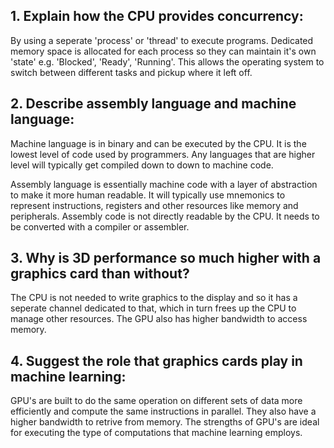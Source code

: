 <!-- Answers to the Short Answer Essay Questions go here -->

## 1. Explain how the CPU provides concurrency:
  By using a seperate 'process' or 'thread' to execute programs. Dedicated memory space is allocated for each process so they can maintain it's own 'state' e.g. 'Blocked', 'Ready', 'Running'. This allows the operating system to switch between different tasks and pickup where it left off.

## 2. Describe assembly language and machine language:
  Machine language is in binary and can be executed by the CPU. It is the lowest level of code used by programmers. Any languages that are higher level will typically get compiled down to down to machine code.

  Assembly language is essentially machine code with a layer of abstraction to make it more human readable. It will typically use mnemonics to represent instructions, registers and other resources like memory and peripherals. Assembly code is not directly readable by the CPU. It needs to be converted with a compiler or assembler.


## 3. Why is 3D performance so much higher with a graphics card than without?
  The CPU is not needed to write graphics to the display and so it has a seperate channel dedicated to that, which in turn frees up the CPU to manage other resources. The GPU also has higher bandwidth to access memory.

## 4. Suggest the role that graphics cards play in machine learning:
  GPU's are built to do the same operation on different sets of data more efficiently and compute the same instructions in parallel. They also have a higher bandwidth to retrive from memory. The strengths of GPU's are ideal for executing the type of computations that machine learning employs.
